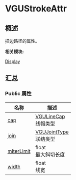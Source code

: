 # VGUStrokeAttr


## 概述

描边路径的属性。

**相关模块:**

[Display](_display.md)


## 汇总


### Public 属性

  | 名称 | 描述 | 
| -------- | -------- |
| [cap](_display.md#cap) | [VGULineCap](_display.md#vgulinecap)<br/>线帽类型 | 
| [join](_display.md#join) | [VGUJointType](_display.md#vgujointtype)<br/>联结类型 | 
| [miterLimit](_display.md#miterlimit) | float<br/>最大斜切长度 | 
| [width](_display.md#width-99) | float<br/>线宽 | 
